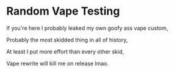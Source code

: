 # Random Vape Testing

If you're here I probably leaked my own goofy ass vape custom,

Probably the most skidded thing in all of history,

At least I put more effort than every other skid,

Vape rewrite will kill me on release lmao.
